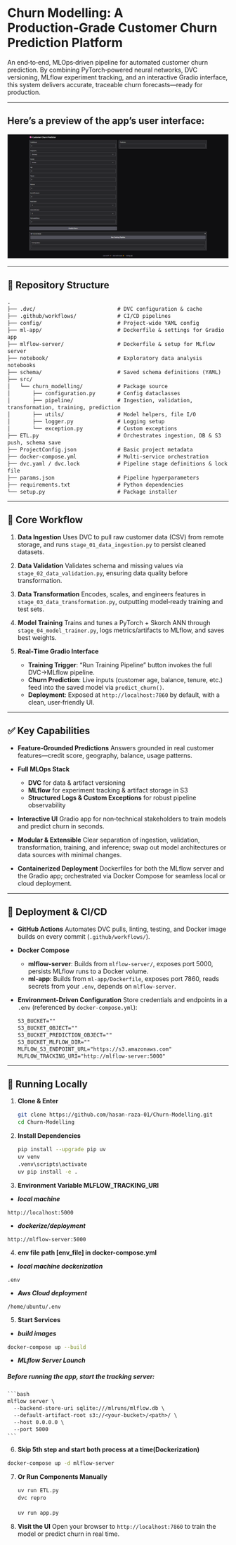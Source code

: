 # Churn Modelling: A Production‑Grade Customer Churn Prediction Platform

An end‑to‑end, MLOps‑driven pipeline for automated customer churn prediction. By combining PyTorch‑powered neural networks, DVC versioning, MLflow experiment tracking, and an interactive Gradio interface, this system delivers accurate, traceable churn forecasts—ready for production.

---

## Here’s a preview of the app’s user interface:
![UI Screenshot](./screenshots/ui-preview.png)

---

## 📂 Repository Structure

```
.
├── .dvc/                          # DVC configuration & cache
├── .github/workflows/             # CI/CD pipelines
├── config/                        # Project-wide YAML config
├── ml-app/                        # Dockerfile & settings for Gradio app
├── mlflow-server/                 # Dockerfile & setup for MLflow server
├── notebook/                      # Exploratory data analysis notebooks
├── schema/                        # Saved schema definitions (YAML)
├── src/
│   └── churn_modelling/           # Package source
│       ├── configuration.py       # Config dataclasses
│       ├── pipeline/              # Ingestion, validation, transformation, training, prediction
│       ├── utils/                 # Model helpers, file I/O
│       ├── logger.py              # Logging setup
│       └── exception.py           # Custom exceptions
├── ETL.py                         # Orchestrates ingestion, DB & S3 push, schema save
├── ProjectConfig.json             # Basic project metadata
├── docker-compose.yml             # Multi‑service orchestration
├── dvc.yaml / dvc.lock            # Pipeline stage definitions & lock file
├── params.json                    # Pipeline hyperparameters
├── requirements.txt               # Python dependencies
└── setup.py                       # Package installer
```

---

## 🔧 Core Workflow

1. **Data Ingestion**
   Uses DVC to pull raw customer data (CSV) from remote storage, and runs `stage_01_data_ingestion.py` to persist cleaned datasets.

2. **Data Validation**
   Validates schema and missing values via `stage_02_data_validation.py`, ensuring data quality before transformation.

3. **Data Transformation**
   Encodes, scales, and engineers features in `stage_03_data_transformation.py`, outputting model‑ready training and test sets.

4. **Model Training**
   Trains and tunes a PyTorch + Skorch ANN through `stage_04_model_trainer.py`, logs metrics/artifacts to MLflow, and saves best weights.

5. **Real‑Time Gradio Interface**

   * **Training Trigger**: “Run Training Pipeline” button invokes the full DVC→MLflow pipeline.
   * **Churn Prediction**: Live inputs (customer age, balance, tenure, etc.) feed into the saved model via `predict_churn()`.
   * **Deployment**: Exposed at `http://localhost:7860` by default, with a clean, user‑friendly UI.

---

## ✅ Key Capabilities

* **Feature‑Grounded Predictions**
  Answers grounded in real customer features—credit score, geography, balance, usage patterns.
* **Full MLOps Stack**

  * **DVC** for data & artifact versioning
  * **MLflow** for experiment tracking & artifact storage in S3
  * **Structured Logs & Custom Exceptions** for robust pipeline observability
* **Interactive UI**
  Gradio app for non‑technical stakeholders to train models and predict churn in seconds.
* **Modular & Extensible**
  Clear separation of ingestion, validation, transformation, training, and inference; swap out model architectures or data sources with minimal changes.
* **Containerized Deployment**
  Dockerfiles for both the MLflow server and the Gradio app; orchestrated via Docker Compose for seamless local or cloud deployment.

---

## 🚀 Deployment & CI/CD

* **GitHub Actions**
  Automates DVC pulls, linting, testing, and Docker image builds on every commit (`.github/workflows/`).
* **Docker Compose**

  * **mlflow-server**: Builds from `mlflow-server/`, exposes port 5000, persists MLflow runs to a Docker volume.
  * **ml-app**: Builds from `ml-app/Dockerfile`, exposes port 7860, reads secrets from your `.env`, depends on `mlflow-server`.
* **Environment‑Driven Configuration**
  Store credentials and endpoints in a `.env` (referenced by `docker-compose.yml`):

  ```
  S3_BUCKET=""
  S3_BUCKET_OBJECT=""
  S3_BUCKET_PREDICTION_OBJECT=""
  S3_BUCKET_MLFLOW_DIR=""
  MLFLOW_S3_ENDPOINT_URL="https://s3.amazonaws.com"
  MLFLOW_TRACKING_URI="http://mlflow-server:5000"
  ```

---

## 🏃 Running Locally

1. **Clone & Enter**

   ```bash
   git clone https://github.com/hasan-raza-01/Churn-Modelling.git
   cd Churn-Modelling
   ```

2. **Install Dependencies**

   ```bash
   pip install --upgrade pip uv
   uv venv 
   .venv\scripts\activate
   uv pip install -e .
   ```

3. **Environment Variable MLFLOW_TRACKING_URI**
  - ***local machine*** 
  ```
  http://localhost:5000
  ```
  - ***dockerize/deployment*** 
  ```
  http://mlflow-server:5000
  ```

4. **env file path [env_file] in docker-compose.yml** 
  - ***local machine dockerization*** 
  ```
  .env
  ```
  - ***Aws Cloud deployment*** 
  ```
  /home/ubuntu/.env
  ```

5. **Start Services**
  - ***build images***
   ```bash
   docker-compose up --build
   ```

  -  ***MLflow Server Launch***
  ##### Before running the app, start the tracking server:
    ```bash
    mlflow server \
      --backend-store-uri sqlite:///mlruns/mlflow.db \
      --default-artifact-root s3://<your-bucket>/<path>/ \
      --host 0.0.0.0 \
      --port 5000
    ```

6. **Skip 5th step and start both process at a time(Dockerization)**
  ```bash
  docker-compose up -d mlflow-server
  ```

7. **Or Run Components Manually**

   ```bash
   uv run ETL.py
   dvc repro

   uv run app.py
   ```

8. **Visit the UI**
   Open your browser to `http://localhost:7860` to train the model or predict churn in real time.
